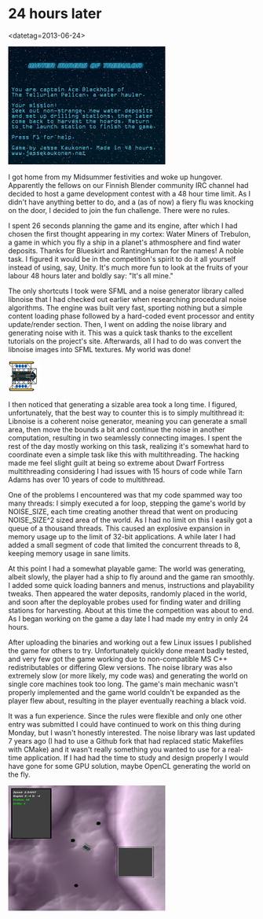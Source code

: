 # 24 hours later

<datetag=2013-06-24>

![](pics/gamejam1_1.png "pic1")

I got home from my Midsummer festivities and woke up hungover. Apparently the fellows on our Finnish Blender community IRC channel had decided to host a game development contest with a 48 hour time limit. As I didn't have anything better to do, and a (as of now) a fiery flu was knocking on the door, I decided to join the fun challenge. There were no rules.

I spent 26 seconds planning the game and its engine, after which I had chosen the first thought appearing in my cortex: Water Miners of Trebulon, a game in which you fly a ship in a planet's athmosphere and find water deposits. Thanks for Blueskirt and RantingHuman for the names! A noble task. I figured it would be in the competition's spirit to do it all yourself instead of using, say, Unity. It's much more fun to look at the fruits of your labour 48 hours later and boldly say: "It's all mine."

The only shortcuts I took were SFML and a noise generator library called libnoise that I had checked out earlier when researching procedural noise algorithms. The engine was built very fast, sporting nothing but a simple content loading phase followed by a hard-coded event processor and entity update/render section. Then, I went on adding the noise library and generating noise with it. This was a quick task thanks to the excellent tutorials on the project's site. Afterwards, all I had to do was convert the libnoise images into SFML textures. My world was done!

![](pics/gamejam1_2.png "pic2")

I then noticed that generating a sizable area took a long time. I figured, unfortunately, that the best way to counter this is to simply multithread it: Libnoise is a coherent noise generator, meaning you can generate a small area, then move the bounds a bit and continue the noise in another computation, resulting in two seamlessly connecting images. I spent the rest of the day mostly working on this task, realizing it's somewhat hard to coordinate even a simple task like this with multithreading. The hacking made me feel slight guilt at being so extreme about Dwarf Fortress multithreading considering I had issues with 15 hours of code while Tarn Adams has over 10 years of code to multithread.

One of the problems I encountered was that my code spammed way too many threads: I simply executed a for loop, stepping the game's world by NOISE_SIZE, each time creating another thread that went on producing NOISE_SIZE^2 sized area of the world. As I had no limit on this I easily got a queue of a thousand threads. This caused an explosive expansion in memory usage up to the limit of 32-bit applications. A while later I had added a small segment of code that limited the concurrent threads to 8, keeping memory usage in sane limits.

At this point I had a somewhat playable game: The world was generating, albeit slowly, the player had a ship to fly around and the game ran smoothly. I added some quick loading banners and menus, instructions and playability tweaks. Then appeared the water deposits, randomly placed in the world, and soon after the deployable probes used for finding water and drilling stations for harvesting. About at this time the competition was about to end. As I began working on the game a day late I had made my entry in only 24 hours.

After uploading the binaries and working out a few Linux issues I published the game for others to try. Unfortunately quickly done meant badly tested, and very few got the game working due to non-compatible MS C++ redistributables or differing Glew versions. The noise library was also extremely slow (or more likely, my code was) and generating the world on single core machines took too long. The game's main mechanic wasn't properly implemented and the game world couldn't be expanded as the player flew about, resulting in the player eventually reaching a black void.

It was a fun experience. Since the rules were flexible and only one other entry was submitted I could have continued to work on this thing during Monday, but I wasn't honestly interested. The noise library was last updated 7 years ago (I had to use a Github fork that had replaced static Makefiles with CMake) and it wasn't really something you wanted to use for a real-time application. If I had had the time to study and design properly I would have gone for some GPU solution, maybe OpenCL generating the world on the fly.

![](pics/gamejam1_3.png "pic3")

